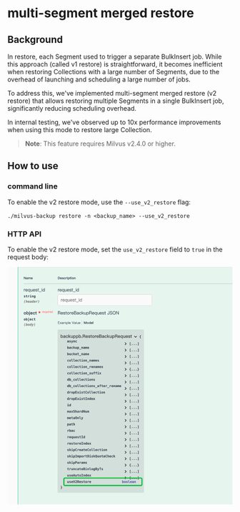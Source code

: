 # multi-segment merged restore

## Background

In restore, each Segment used to trigger a separate BulkInsert job. While this approach (called v1 restore) is straightforward, it becomes inefficient when restoring Collections with a large number of Segments, due to the overhead of launching and scheduling a large number of jobs.

To address this, we've implemented multi-segment merged restore (v2 restore) that allows restoring multiple Segments in a single BulkInsert job, significantly reducing scheduling overhead.

In internal testing, we've observed up to 10x performance improvements when using this mode to restore large Collection.

> **Note**: This feature requires Milvus v2.4.0 or higher.

## How to use

### command line

To enable the v2 restore mode, use the `--use_v2_restore` flag:

```shell
./milvus-backup restore -n <backup_name> --use_v2_restore
```

### HTTP API

To enable the v2 restore mode, set the `use_v2_restore` field to `true` in the request body:

![mul_seg_restore](./figs/mul_seg_restore.png)